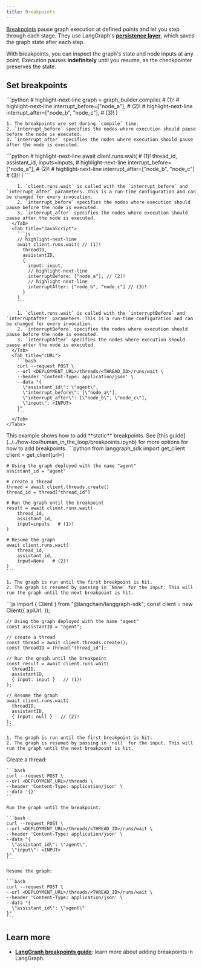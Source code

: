 ```yaml
---
title: Breakpoints
---
```

[Breakpoints](../../concepts/breakpoints) pause graph execution at defined points and let you step through each stage. They use LangGraph's [**persistence layer**](../../concepts/persistence), which saves the graph state after each step.

With breakpoints, you can inspect the graph's state and node inputs at any point. Execution pauses **indefinitely** until you resume, as the checkpointer preserves the state.

## Set breakpoints

<Tabs>
  <Tab title="Compile time">
    ```python
    # highlight-next-line
    graph = graph_builder.compile( # (1)!
        # highlight-next-line
        interrupt_before=["node_a"], # (2)!
        # highlight-next-line
        interrupt_after=["node_b", "node_c"], # (3)!
    )
    ```
    
    1. The breakpoints are set during `compile` time.
    2. `interrupt_before` specifies the nodes where execution should pause before the node is executed.
    3. `interrupt_after` specifies the nodes where execution should pause after the node is executed.
  </Tab>
  <Tab title="Run time">
    <Tabs>
      <Tab title="Python">
        ```python
        # highlight-next-line
        await client.runs.wait( # (1)!
            thread_id,
            assistant_id,
            inputs=inputs,
            # highlight-next-line
            interrupt_before=["node_a"], # (2)!
            # highlight-next-line
            interrupt_after=["node_b", "node_c"] # (3)!
        )
        ```
        
        1. `client.runs.wait` is called with the `interrupt_before` and `interrupt_after` parameters. This is a run-time configuration and can be changed for every invocation.
        2. `interrupt_before` specifies the nodes where execution should pause before the node is executed.
        3. `interrupt_after` specifies the nodes where execution should pause after the node is executed.
      </Tab>
      <Tab title="JavaScript">
        ```js
        // highlight-next-line
        await client.runs.wait( // (1)!
          threadID,
          assistantID,
          {
            input: input,
            // highlight-next-line
            interruptBefore: ["node_a"], // (2)!
            // highlight-next-line
            interruptAfter: ["node_b", "node_c"] // (3)!
          }
        )
        ```
        
        1. `client.runs.wait` is called with the `interruptBefore` and `interruptAfter` parameters. This is a run-time configuration and can be changed for every invocation.
        2. `interruptBefore` specifies the nodes where execution should pause before the node is executed.
        3. `interruptAfter` specifies the nodes where execution should pause after the node is executed.
      </Tab>
      <Tab title="cURL">
        ```bash
        curl --request POST \
        --url <DEPLOYMENT_URL>/threads/<THREAD_ID>/runs/wait \
        --header 'Content-Type: application/json' \
        --data "{
          \"assistant_id\": \"agent\",
          \"interrupt_before\": [\"node_a\"],
          \"interrupt_after\": [\"node_b\", \"node_c\"],
          \"input\": <INPUT>
        }"
        ```
      </Tab>
    </Tabs>
  </Tab>
</Tabs>

<Tip>
  This example shows how to add **static** breakpoints. See [this guide](../../how-tos/human_in_the_loop/breakpoints.ipynb) for more options for how to add breakpoints.
</Tip>

<Tabs>
  <Tab title="Python">
    ```python
    from langgraph_sdk import get_client
    client = get_client(url=<DEPLOYMENT_URL>)
    
    # Using the graph deployed with the name "agent"
    assistant_id = "agent"
    
    # create a thread
    thread = await client.threads.create()
    thread_id = thread["thread_id"]
    
    # Run the graph until the breakpoint
    result = await client.runs.wait(
        thread_id,
        assistant_id,
        input=inputs   # (1)!
    )
    
    # Resume the graph
    await client.runs.wait(
        thread_id,
        assistant_id,
        input=None   # (2)!
    )
    ```
    
    1. The graph is run until the first breakpoint is hit.
    2. The graph is resumed by passing in `None` for the input. This will run the graph until the next breakpoint is hit.
  </Tab>
  <Tab title="JavaScript">
    ```js
    import { Client } from "@langchain/langgraph-sdk";
    const client = new Client({ apiUrl: <DEPLOYMENT_URL> });
    
    // Using the graph deployed with the name "agent"
    const assistantID = "agent";
    
    // create a thread
    const thread = await client.threads.create();
    const threadID = thread["thread_id"];
    
    // Run the graph until the breakpoint
    const result = await client.runs.wait(
      threadID,
      assistantID,
      { input: input }   // (1)!
    );
    
    // Resume the graph
    await client.runs.wait(
      threadID,
      assistantID,
      { input: null }   // (2)!
    );
    ```
    
    1. The graph is run until the first breakpoint is hit.
    2. The graph is resumed by passing in `null` for the input. This will run the graph until the next breakpoint is hit.
  </Tab>
  <Tab title="cURL">
    Create a thread:
    
    ```bash
    curl --request POST \
    --url <DEPLOYMENT_URL>/threads \
    --header 'Content-Type: application/json' \
    --data '{}'
    ```
    
    Run the graph until the breakpoint:
    
    ```bash
    curl --request POST \
    --url <DEPLOYMENT_URL>/threads/<THREAD_ID>/runs/wait \
    --header 'Content-Type: application/json' \
    --data "{
      \"assistant_id\": \"agent\",
      \"input\": <INPUT>
    }"
    ```
    
    Resume the graph:
    
    ```bash
    curl --request POST \
    --url <DEPLOYMENT_URL>/threads/<THREAD_ID>/runs/wait \
    --header 'Content-Type: application/json' \
    --data "{
      \"assistant_id\": \"agent\"
    }"
    ```
  </Tab>
</Tabs>

## Learn more

* [**LangGraph breakpoints guide**](../../how-tos/human_in_the_loop/breakpoints.ipynb): learn more about adding breakpoints in LangGraph.
